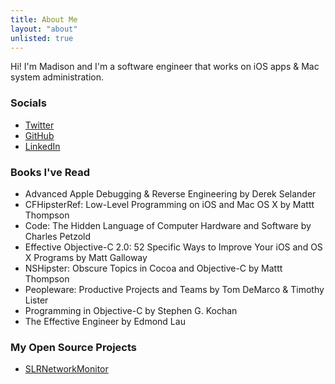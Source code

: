 ```yaml
---
title: About Me
layout: "about"
unlisted: true
---
```


Hi! I'm Madison and I'm a software engineer that works on iOS apps & Mac system administration. 

### Socials

* [Twitter](https://twitter.com/madisonsolarana)
* [GitHub](https://github.com/madsolar8582)
* [LinkedIn](https://linkedin.com/in/madisonsolarana)

### Books I've Read

* Advanced Apple Debugging & Reverse Engineering by Derek Selander
* CFHipsterRef: Low-Level Programming on iOS and Mac OS X by Mattt Thompson
* Code: The Hidden Language of Computer Hardware and Software by Charles Petzold
* Effective Objective-C 2.0: 52 Specific Ways to Improve Your iOS and OS X Programs by Matt Galloway
* NSHipster: Obscure Topics in Cocoa and Objective-C by Mattt Thompson
* Peopleware: Productive Projects and Teams by Tom DeMarco & Timothy Lister
* Programming in Objective-C by Stephen G. Kochan
* The Effective Engineer by Edmond Lau 

### My Open Source Projects

* [SLRNetworkMonitor](https://github.com/madsolar8582/SLRNetworkMonitor)
